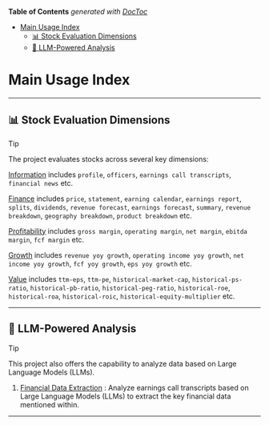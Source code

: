 <!-- START doctoc generated TOC please keep comment here to allow auto update -->
<!-- DON'T EDIT THIS SECTION, INSTEAD RE-RUN doctoc TO UPDATE -->
**Table of Contents**  *generated with [DocToc](https://github.com/thlorenz/doctoc)*

- [Main Usage Index](#main-usage-index)
  - [📊 Stock Evaluation Dimensions](#-stock-evaluation-dimensions)
  - [🤖 LLM-Powered Analysis](#-llm-powered-analysis)

<!-- END doctoc generated TOC please keep comment here to allow auto update -->

# Main Usage Index


---
## 📊 Stock Evaluation Dimensions

> [!TIP]
> The project evaluates stocks across several key dimensions:
> 
> [Information](Info_Examples.md) includes `profile`, `officers`, `earnings call transcripts`, `financial news` etc.
> 
> [Finance](Finance_Examples.md) includes `price`, `statement`, `earning calendar`, `earnings report`, `splits`, `dividends`, `revenue forecast`, `earnings forecast`, `summary`, `revenue breakdown`, `geography breakdown`, `product breakdown` etc.
> 
> [Profitability](Profitability_Examples.md) includes `gross margin`, `operating margin`, `net margin`, `ebitda margin`, `fcf margin` etc.
> 
> [Growth](Growth_Examples.md) includes `revenue yoy growth`, `operating income yoy growth`, `net income yoy growth`, `fcf yoy growth`, `eps yoy growth` etc.
> 
> [Value](Value_Examples.md) includes `ttm-eps`, `ttm-pe`, `historical-market-cap`, `historical-ps-ratio`, `historical-pb-ratio`, `historical-peg-ratio`, `historical-roe`, `historical-roa`, `historical-roic`, `historical-equity-multiplier` etc.

---

## 🤖 LLM-Powered Analysis

> [!TIP]
> This project also offers the capability to analyze data based on Large Language Models (LLMs).
> 1. [Financial Data Extraction](Transcripts_LLM_Examples.md) : Analyze earnings call transcripts based on Large Language Models (LLMs) to extract the key financial data mentioned within.


---